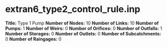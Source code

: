 # extran6_type2_control_rule.inp
**Title:** Type 1 Pump
**Number of Nodes:** 10
**Number of Links:** 10
**Number of Pumps:** 1
**Number of Weirs:** 0
**Number of Orifices:** 0
**Number of Outfalls:** 1
**Number of Storages:** 0
**Number of Outlets:** 0
**Number of Subcatchments:** 0
**Number of Raingages:** 0
